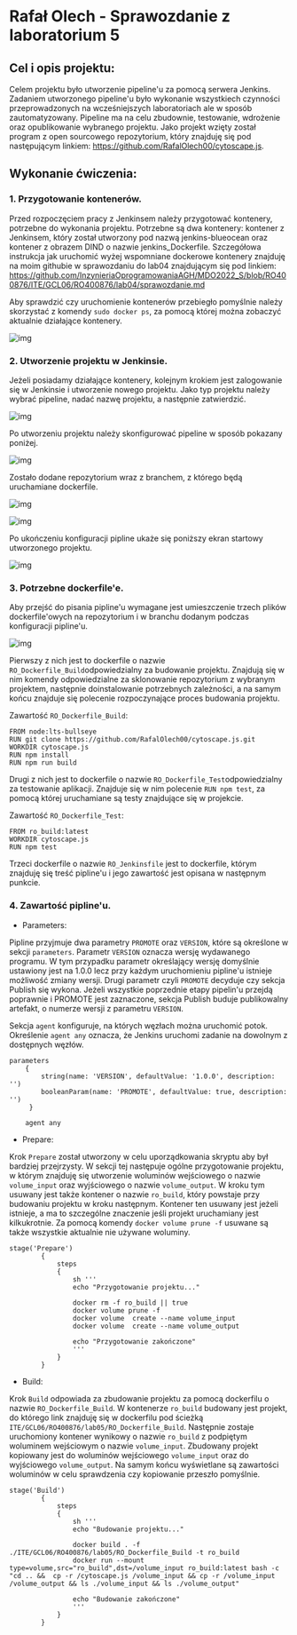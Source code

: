 # Rafał Olech - Sprawozdanie z laboratorium 5

## Cel i opis projektu:

Celem projektu było utworzenie pipeline'u za pomocą serwera Jenkins. Zadaniem utworzonego pipeline'u było wykonanie wszystkiech czynności przeprowadzonych na wcześniejszych laboratoriach ale w sposób zautomatyzowany. Pipeline ma na celu zbudownie, testowanie, wdrożenie oraz opublikowanie wybranego projektu. Jako projekt wzięty został program z open sourcowego repozytorium, który znajduję się pod następującym linkiem: https://github.com/RafalOlech00/cytoscape.js.  




## Wykonanie ćwiczenia:

### 1. Przygotowanie kontenerów.

Przed rozpoczęciem pracy z Jenkinsem należy przygotować kontenery, potrzebne do wykonania projektu. Potrzebne są dwa kontenery: kontener z Jenkinsem, który został utworzony pod nazwą jenkins-blueocean oraz kontener z obrazem DIND o nazwie jenkins_Dockerfile.
Szczegółowa instrukcja jak uruchomić wyżej wspomniane dockerowe kontenery znajduję na moim githubie w sprawozdaniu do lab04 znajdującym się pod linkiem: https://github.com/InzynieriaOprogramowaniaAGH/MDO2022_S/blob/RO400876/ITE/GCL06/RO400876/lab04/sprawozdanie.md

Aby sprawdzić czy uruchomienie kontenerów przebiegło pomyślnie należy skorzystać z komendy `sudo docker ps`, za pomocą której można zobaczyć aktualnie działające kontenery. 

![img](wyswietlenie_kontenerow.PNG)

### 2. Utworzenie projektu w Jenkinsie.

Jeżeli posiadamy działające kontenery, kolejnym krokiem jest zalogowanie się w Jenkinsie i utworzenie nowego projektu. Jako typ projektu należy wybrać pipeline, nadać nazwę projektu, a następnie zatwierdzić.

![img](tworzenie_projektu.PNG)

Po utworzeniu projektu należy skonfigurować pipeline w sposób pokazany poniżej.

![img](konfiguracja_pipeline1.PNG)

Zostało dodane repozytorium wraz z branchem, z którego będą uruchamiane dockerfile.

![img](konfiguracja_pipeline22.PNG)

![img](konfiguracja_pipeline3.PNG)

Po ukończeniu konfiguracji pipline ukaże się poniższy ekran startowy utworzonego projektu.

![img](jenkins_start.PNG)



### 3. Potrzebne dockerfile'e.

Aby przejść do pisania pipline'u wymagane jest umieszczenie trzech plików dockerfile'owych na repozytorium i w branchu dodanym podczas konfiguracji pipline'u.

![img](git_dockerfile.PNG)

Pierwszy z nich jest to dockerfile o nazwie `RO_Dockerfile_Build`odpowiedzialny za budowanie projektu. Znajdują się w nim komendy odpowiedzialne za sklonowanie repozytorium z wybranym projektem, następnie doinstalowanie potrzebnych zależności, a na samym końcu znajduje się polecenie rozpoczynające proces budowania projektu.

Zawartość `RO_Dockerfile_Build`:
```
FROM node:lts-bullseye
RUN git clone https://github.com/RafalOlech00/cytoscape.js.git
WORKDIR cytoscape.js
RUN npm install
RUN npm run build
```


Drugi z nich jest to dockerfile o nazwie `RO_Dockerfile_Test`odpowiedzialny za testowanie aplikacji. Znajduje się w nim polecenie `RUN npm test`, za pomocą której uruchamiane są testy znajdujące się w projekcie.

Zawartość `RO_Dockerfile_Test`:
```
FROM ro_build:latest
WORKDIR cytoscape.js
RUN npm test
```


Trzeci dockerfile o nazwie `RO_Jenkinsfile` jest to dockerfile, którym znajduję się treść pipline'u i jego zawartość jest opisana w następnym punkcie.


### 4. Zawartość pipline'u.

* Parameters:

Pipline przyjmuje dwa parametry `PROMOTE` oraz `VERSION`, które są określone w sekcji `parameters`. Parametr `VERSION` oznacza wersję wydawanego programu. W tym przypadku parametr określający wersję domyślnie ustawiony jest na 1.0.0 lecz przy każdym uruchomieniu pipline'u istnieje możliwość zmiany wersji. Drugi parametr czyli `PROMOTE` decyduje czy sekcja Publish się wykona. Jeżeli wszystkie poprzednie etapy pipelin'u przejdą poprawnie i PROMOTE jest zaznaczone, sekcja Publish buduje publikowalny artefakt, o numerze wersji z parametru `VERSION`.

Sekcja `agent` konfiguruje, na których węzłach można uruchomić potok. Określenie `agent any` oznacza, że ​​Jenkins uruchomi zadanie na dowolnym z dostępnych węzłów.

```
parameters
    {
        string(name: 'VERSION', defaultValue: '1.0.0', description: '')
        booleanParam(name: 'PROMOTE', defaultValue: true, description: '')
     }
    
	agent any
```




* Prepare:

Krok `Prepare` został utworzony w celu uporządkowania skryptu aby był bardziej przejrzysty. W sekcji tej następuje ogólne przygotowanie projektu, w którym znajduję się utworzenie woluminów wejściowego o nazwie `volume_input` oraz wyjściowego o nazwie `volume_output`. W kroku tym usuwany jest także kontener o nazwie `ro_build`, który powstaje przy budowaniu projektu w kroku następnym. Kontener ten usuwany jest jeżeli istnieje, a ma to szczególne znaczenie jeśli projekt uruchamiany jest kilkukrotnie. Za pomocą komendy `docker volume prune -f` usuwane są także wszystkie aktualnie nie używane woluminy.


```
stage('Prepare')
		{
			steps
			{
				sh '''
				echo "Przygotowanie projektu..."
				
				docker rm -f ro_build || true
				docker volume prune -f
				docker volume  create --name volume_input
				docker volume  create --name volume_output
				 	      
                echo "Przygotowanie zakończone"
				'''	
			}
		}
```




* Build:

Krok `Build` odpowiada za zbudowanie projektu za pomocą dockerfilu o nazwie `RO_Dockerfile_Build`. W kontenerze `ro_build` budowany jest projekt, do którego link znajduję się w dockerfilu pod ścieżką `ITE/GCL06/RO400876/lab05/RO_Dockerfile_Build`. Następnie zostaje uruchomiony kontener wynikowy o nazwie `ro_build` z podpiętym woluminem wejściowym o nazwie `volume_input`. Zbudowany projekt kopiowany jest do woluminów wejściowego `volume_input` oraz do wyjściowego `volume_output`. Na samym końcu wyświetlane są zawartości woluminów w celu sprawdzenia czy kopiowanie przeszło pomyślnie.  


```
stage('Build')
		{
			steps
			{
				sh '''
				echo "Budowanie projektu..."
				
				docker build . -f ./ITE/GCL06/RO400876/lab05/RO_Dockerfile_Build -t ro_build
                docker run --mount type=volume,src="ro_build",dst=/volume_input ro_build:latest bash -c "cd .. &&  cp -r /cytoscape.js /volume_input && cp -r /volume_input /volume_output && ls ./volume_input && ls ./volume_output" 
                    		 	      
                echo "Budowanie zakończone"
				'''
			}
		}
```




